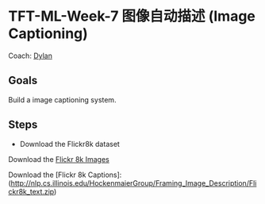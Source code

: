 # TFT-ML-Week-7 图像自动描述 (Image Captioning)

Coach: [Dylan](http://liqing-ustc.github.io/)

## Goals
Build a image captioning system.

## Steps
* Download the Flickr8k dataset

Download the [Flickr 8k Images](http://nlp.cs.illinois.edu/HockenmaierGroup/Framing_Image_Description/Flickr8k_Dataset.zip)

Download the [Flickr 8k Captions]:(http://nlp.cs.illinois.edu/HockenmaierGroup/Framing_Image_Description/Flickr8k_text.zip)